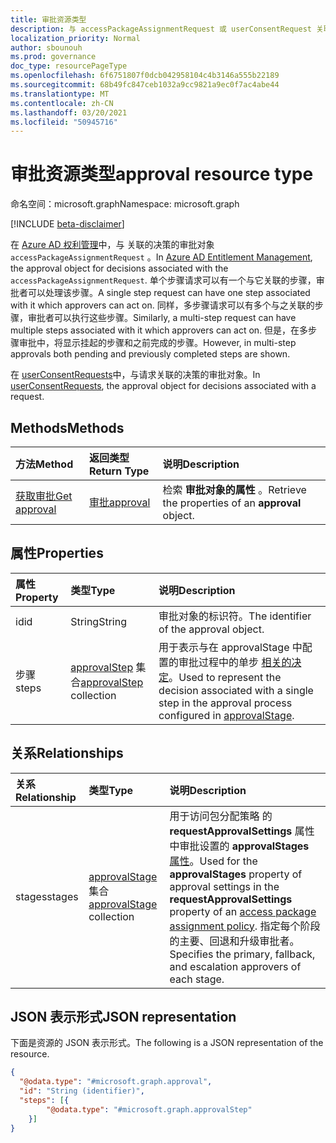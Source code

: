 ```yaml
---
title: 审批资源类型
description: 与 accessPackageAssignmentRequest 或 userConsentRequest 关联的审批对象。
localization_priority: Normal
author: sbounouh
ms.prod: governance
doc_type: resourcePageType
ms.openlocfilehash: 6f6751807f0dcb042958104c4b3146a555b22189
ms.sourcegitcommit: 68b49fc847ceb1032a9cc9821a9ec0f7ac4abe44
ms.translationtype: MT
ms.contentlocale: zh-CN
ms.lasthandoff: 03/20/2021
ms.locfileid: "50945716"
---
```

# <a name="approval-resource-type"></a><span data-ttu-id="1102d-103">审批资源类型</span><span class="sxs-lookup"><span data-stu-id="1102d-103">approval resource type</span></span>

<span data-ttu-id="1102d-104">命名空间：microsoft.graph</span><span class="sxs-lookup"><span data-stu-id="1102d-104">Namespace: microsoft.graph</span></span>

[!INCLUDE [beta-disclaimer](../../includes/beta-disclaimer.md)]

<span data-ttu-id="1102d-105">在 [Azure AD 权利管理](entitlementmanagement-root.md)中，与 关联的决策的审批对象 `accessPackageAssignmentRequest` 。</span><span class="sxs-lookup"><span data-stu-id="1102d-105">In [Azure AD Entitlement Management](entitlementmanagement-root.md), the approval object for decisions associated with the `accessPackageAssignmentRequest`.</span></span> <span data-ttu-id="1102d-106">单个步骤请求可以有一个与它关联的步骤，审批者可以处理该步骤。</span><span class="sxs-lookup"><span data-stu-id="1102d-106">A single step request can have one step associated with it which approvers can act on.</span></span> <span data-ttu-id="1102d-107">同样，多步骤请求可以有多个与之关联的步骤，审批者可以执行这些步骤。</span><span class="sxs-lookup"><span data-stu-id="1102d-107">Similarly, a multi-step request can have multiple steps associated with it which approvers can act on.</span></span> <span data-ttu-id="1102d-108">但是，在多步骤审批中，将显示挂起的步骤和之前完成的步骤。</span><span class="sxs-lookup"><span data-stu-id="1102d-108">However, in multi-step approvals both pending and previously completed steps are shown.</span></span>

<span data-ttu-id="1102d-109">在 [userConsentRequests](../resources/userconsentrequest.md)中，与请求关联的决策的审批对象。</span><span class="sxs-lookup"><span data-stu-id="1102d-109">In [userConsentRequests](../resources/userconsentrequest.md), the approval object for decisions associated with a request.</span></span>

## <a name="methods"></a><span data-ttu-id="1102d-110">Methods</span><span class="sxs-lookup"><span data-stu-id="1102d-110">Methods</span></span>

| <span data-ttu-id="1102d-111">方法</span><span class="sxs-lookup"><span data-stu-id="1102d-111">Method</span></span>       | <span data-ttu-id="1102d-112">返回类型</span><span class="sxs-lookup"><span data-stu-id="1102d-112">Return Type</span></span> | <span data-ttu-id="1102d-113">说明</span><span class="sxs-lookup"><span data-stu-id="1102d-113">Description</span></span> |
|:-------------|:------------|:------------|
|[<span data-ttu-id="1102d-114">获取审批</span><span class="sxs-lookup"><span data-stu-id="1102d-114">Get approval</span></span>](../api/approval-get.md) | [<span data-ttu-id="1102d-115">审批</span><span class="sxs-lookup"><span data-stu-id="1102d-115">approval</span></span>](approval.md) | <span data-ttu-id="1102d-116">检索 **审批对象的属性** 。</span><span class="sxs-lookup"><span data-stu-id="1102d-116">Retrieve the properties of an **approval** object.</span></span> |


## <a name="properties"></a><span data-ttu-id="1102d-117">属性</span><span class="sxs-lookup"><span data-stu-id="1102d-117">Properties</span></span>
|<span data-ttu-id="1102d-118">属性</span><span class="sxs-lookup"><span data-stu-id="1102d-118">Property</span></span>|<span data-ttu-id="1102d-119">类型</span><span class="sxs-lookup"><span data-stu-id="1102d-119">Type</span></span>|<span data-ttu-id="1102d-120">说明</span><span class="sxs-lookup"><span data-stu-id="1102d-120">Description</span></span>|
|:---|:---|:---|
|<span data-ttu-id="1102d-121">id</span><span class="sxs-lookup"><span data-stu-id="1102d-121">id</span></span>|<span data-ttu-id="1102d-122">String</span><span class="sxs-lookup"><span data-stu-id="1102d-122">String</span></span>|<span data-ttu-id="1102d-123">审批对象的标识符。</span><span class="sxs-lookup"><span data-stu-id="1102d-123">The identifier of the approval object.</span></span>|
|<span data-ttu-id="1102d-124">步骤</span><span class="sxs-lookup"><span data-stu-id="1102d-124">steps</span></span>|<span data-ttu-id="1102d-125">[approvalStep](../resources/approvalstep.md) 集合</span><span class="sxs-lookup"><span data-stu-id="1102d-125">[approvalStep](../resources/approvalstep.md) collection</span></span>|<span data-ttu-id="1102d-126">用于表示与在 approvalStage 中配置的审批过程中的单步 [相关的决定](../resources/approvalstage.md)。</span><span class="sxs-lookup"><span data-stu-id="1102d-126">Used to represent the decision associated with a single step in the approval process configured in [approvalStage](../resources/approvalstage.md).</span></span>|

## <a name="relationships"></a><span data-ttu-id="1102d-127">关系</span><span class="sxs-lookup"><span data-stu-id="1102d-127">Relationships</span></span>
|<span data-ttu-id="1102d-128">关系</span><span class="sxs-lookup"><span data-stu-id="1102d-128">Relationship</span></span>|<span data-ttu-id="1102d-129">类型</span><span class="sxs-lookup"><span data-stu-id="1102d-129">Type</span></span>|<span data-ttu-id="1102d-130">说明</span><span class="sxs-lookup"><span data-stu-id="1102d-130">Description</span></span>|
|:---|:---|:---|
|<span data-ttu-id="1102d-131">stages</span><span class="sxs-lookup"><span data-stu-id="1102d-131">stages</span></span>|<span data-ttu-id="1102d-132">[approvalStage](../resources/approvalstage.md) 集合</span><span class="sxs-lookup"><span data-stu-id="1102d-132">[approvalStage](../resources/approvalstage.md) collection</span></span>|<span data-ttu-id="1102d-133">用于访问包分配策略 的 **requestApprovalSettings** 属性中审批设置的 **approvalStages** [属性](accesspackageassignmentpolicy.md)。</span><span class="sxs-lookup"><span data-stu-id="1102d-133">Used for the **approvalStages** property of approval settings in the **requestApprovalSettings** property of an [access package assignment policy](accesspackageassignmentpolicy.md).</span></span> <span data-ttu-id="1102d-134">指定每个阶段的主要、回退和升级审批者。</span><span class="sxs-lookup"><span data-stu-id="1102d-134">Specifies the primary, fallback, and escalation approvers of each stage.</span></span>|


## <a name="json-representation"></a><span data-ttu-id="1102d-135">JSON 表示形式</span><span class="sxs-lookup"><span data-stu-id="1102d-135">JSON representation</span></span>
<span data-ttu-id="1102d-136">下面是资源的 JSON 表示形式。</span><span class="sxs-lookup"><span data-stu-id="1102d-136">The following is a JSON representation of the resource.</span></span>
<!-- {
  "blockType": "resource",
  "keyProperty": "id",
  "@odata.type": "microsoft.graph.approval",
}
-->
``` json
{
  "@odata.type": "#microsoft.graph.approval",
  "id": "String (identifier)",
  "steps": [{
        "@odata.type": "#microsoft.graph.approvalStep"
    }]
}
```
